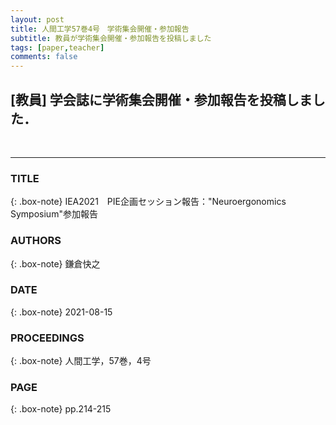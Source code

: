 ```yaml
---
layout: post
title: 人間工学57巻4号　学術集会開催・参加報告
subtitle: 教員が学術集会開催・参加報告を投稿しました
tags: [paper,teacher]
comments: false
---
```

## [教員] 学会誌に学術集会開催・参加報告を投稿しました．
<br>
<hr>

### TITLE

{: .box-note}
IEA2021　PIE企画セッション報告："Neuroergonomics Symposium"参加報告

### AUTHORS

{: .box-note}
鎌倉快之

### DATE

{: .box-note}
2021-08-15


### PROCEEDINGS

{: .box-note}
人間工学，57巻，4号

### PAGE

{: .box-note}
pp.214-215

